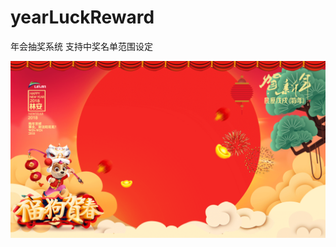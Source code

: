 # yearLuckReward
年会抽奖系统
支持中奖名单范围设定

![logo](https://github.com/MrHT/yearReward/blob/master/images/firstp_bg.png?raw=true)
